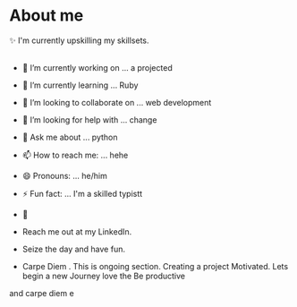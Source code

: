 # About me

:sparkles: I'm currently upskilling my skillsets. <br> <br>

- 🔭 I’m currently working on ... a projected
- 🌱 I’m currently learning ... Ruby
- 👯 I’m looking to collaborate on ... web development
- 🤔 I’m looking for help with ... change
- 💬 Ask me about ... python
- 📫 How to reach me: ... hehe
- 😄 Pronouns: ... he/him
- ⚡ Fun fact: ... I'm a skilled typistt
- 🔰

- Reach me out at my LinkedIn.
- Seize the day and have fun.
- Carpe Diem
.
This is ongoing section.
Creating a project
Motivated.
Lets begin a new Journey love the 
Be productive

and carpe diem e
<!-- Hey be consistent and be yourself.

Finish..
  
